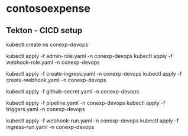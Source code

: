 # contosoexpense

## Tekton - CICD setup
kubectl create ns conexp-devops

kubectl apply -f  admin-role.yaml  -n conexp-devops
kubectl apply -f  webhook-role.yaml  -n conexp-devops

kubectl apply -f create-ingress.yaml  -n conexp-devops
kubectl apply -f create-webhook.yaml  -n conexp-devops

kubectl apply -f github-secret.yaml -n conexp-devops

kubectl apply -f pipeline.yaml -n conexp-devops
kubectl apply -f triggers.yaml -n conexp-devops

kubectl apply -f webhook-run.yaml -n conexp-devops
kubectl apply -f ingress-run.yaml -n conexp-devops
